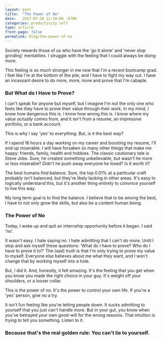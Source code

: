 ```yaml
---
layout: post
title:  "The Power of No"
date:   2017-07-28 12:10:08 -0700
categories: productivity self
type: article
front-page: false
permalink: blog/the-power-of-no
---
```


Society rewards those of us who have the 'go it alone' and 'never stop grinding' mentalities. I struggle  with the feeling that I could always be doing more. 

This feeling is so much stronger in me now that I'm a recent bootcamp grad. I feel like I'm at the bottom of the pile, and I have to fight my way out. I have an incessant desire to do more, more, more and prove that I'm cabaple. 

### But What do I Have to Prove?

I can't speak for anyone but myself, but I imagine I'm not the only one who feels like they have to prove their value through their work. In my mind, I know how dangerous this is. I know how wrong this is. I know where my value <em>actually</em> comes from, and it isn't from a resume, an impressive portfolio, or a bank account.

This is why I say 'yes' to everything. But, is it the best way?

If I spend 16 hours a day working on my career and boosting my resume, I'll end up miserable. I will have forsaken so many other things that make me happy: friends, family, health and hobbies. The classic cautionary tale is Steve Jobs. Sure, he created something unbelievable, but wasn't he more or less miserable? Didn't he push away everyone he loved? Is it worth it?  

The best humans find balance. Sure, the top 0.01% at a particular craft probably isn't balanced, but they're likely lacking in other areas. It's easy to logically understand this, but it's another thing entirely to convince yourself to live this way.  

My long term goal is to find the balance. I believe that to be among the best, I have to not only grow the skills, but also be a content human being. 

### The Power of No

Today, I woke up and quit an internship opportunity before it began. I said 'no'. 

It wasn't easy. I hate saying no. I hate admitting that I can't do more. Until I stop and ask myself these questions: 'What do I have to prove? Who do I have to prove it to?'  The (sad) truth is that I'm only trying to prove my value to myself. Everyone else believes about me what they want, and I won't change that by working myself into a hole.

But, I did it. And, honestly, it felt amazing. It's the feeling that you get when you know you made the right choice in your guy. It's weight off your shoulders, or a looser collar. 

This is the power of no. It's the power to control your own life. If you're a 'yes' person, give no a try. 

It isn't fun feeling like you're letting people down. It sucks admitting to yourself that you just can't handle more. But in your gut, you know when you've betrayed your own good-will for the wrong reasons. That intuition is trying to tell you something. Listen to it.

### Because that's the real golden rule: You can't lie to yourself.